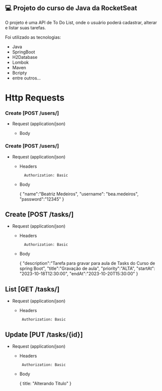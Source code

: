 ## 💻 Projeto do curso de Java da RocketSeat

O projeto é uma API de To Do List, onde o usuário poderá cadastrar, alterar e listar suas tarefas.

Foi utilizado as tecnologias:
- Java
- SpringBoot
- H2Database
- Lombok
- Maven
- Bcripty
- entre outros...


# Http Requests
### Create [POST  /users/]

+ Request (application/json)

    + Body


### Create [POST  /users/]
+ Request (application/json)

    + Headers

            Authorization: Basic

    + Body
      
      {
	"name":"Beatriz Medeiros",
	"username": "bea.medeiros",
	"password":"12345"
	}


## Create [POST  /tasks/]
+ Request (application/json)

    + Headers

            Authorization: Basic

    + Body
      
      {
	"description":"Tarefa para gravar para aula de Tasks do Curso de spring Boot",
	"title":"Gravação de aula",
	"priority":"ALTA",
	"startAt": "2023-10-18T12:30:00",
	"endAt":"2023-10-20T15:30:00"
	}

## List [GET  /tasks/]
+ Request (application/json)

    + Headers

           Authorization: Basic

## Update [PUT  /tasks/{id}]
+ Request (application/json)

    + Headers

           Authorization: Basic

    + Body
      
      {
	title: "Alterando Titulo"
	}

